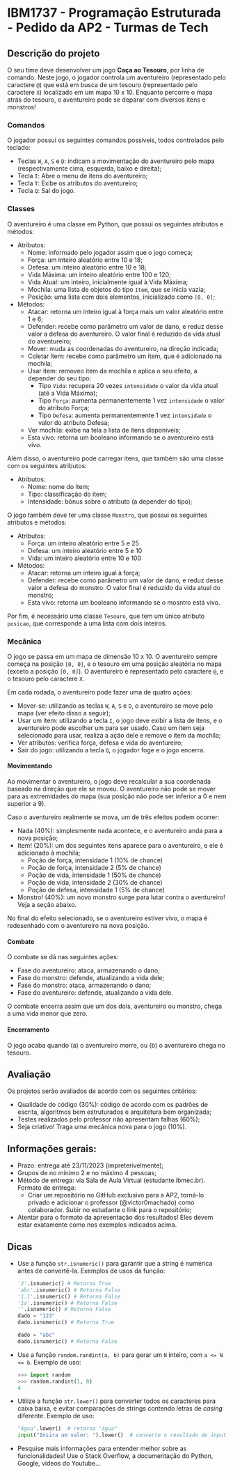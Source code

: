 # IBM1737 - Programação Estruturada - Pedido da AP2 - Turmas de Tech

## Descrição do projeto

O seu time deve desenvolver um jogo **Caça ao Tesouro**, por linha de comando. Neste jogo, o jogador controla um aventureiro (representado pelo caractere `@`) que está em busca de um tesouro (representado pelo caractere `X`) localizado em um mapa 10 x 10. Enquanto percorre o mapa atrás do tesouro, o aventureiro pode se deparar com diversos itens e monstros!

### Comandos

O jogador possui os seguintes comandos possíveis, todos controlados pelo teclado:

- Teclas `W`, `A`, `S` e `D`: indicam a movimentação do aventureiro pelo mapa (respectivamente cima, esquerda, baixo e direita);
- Tecla `I`: Abre o menu de itens do aventureiro;
- Tecla `T`: Exibe os atributos do aventureiro;
- Tecla `Q`: Sai do jogo.

### Classes

O aventureiro é uma classe em Python, que possui os seguintes atributos e métodos:

- Atributos:
  - Nome: informado pelo jogador assim que o jogo começa;
  - Força: um inteiro aleatório entre 10 e 18;
  - Defesa: um inteiro aleatório entre 10 e 18;
  - Vida Máxima: um inteiro aleatório entre 100 e 120;
  - Vida Atual: um inteiro, inicialmente igual à Vida Máxima;
  - Mochila: uma lista de objetos do tipo `Item`, que se inicia vazia;
  - Posição: uma lista com dois elementos, inicializado como `[0, 0]`;
- Métodos:
  - Atacar: retorna um inteiro igual à força mais um valor aleatório entre 1 e 6;
  - Defender: recebe como parâmetro um valor de dano, e reduz desse valor a defesa do aventureiro. O valor final é reduzido da vida atual do aventureiro;
  - Mover: muda as coordenadas do aventureiro, na direção indicada;
  - Coletar item: recebe como parâmetro um item, que é adicionado na mochila;
  - Usar item: removeo item da mochila e aplica o seu efeito, a depender do seu tipo:
    - Tipo `Vida`: recupera 20 vezes `intensidade` o valor da vida atual (até a Vida Máxima);
    - Tipo `Força`: aumenta permanentemente 1 vez `intensidade` o valor do atributo Força;
    - Tipo `Defesa`: aumenta permanentemente 1 vez `intensidade` o valor do atributo Defesa;
  - Ver mochila: exibe na tela a lista de itens disponíveis;
  - Esta vivo: retorna um booleano informando se o aventureiro está vivo.

Além disso, o aventureiro pode carregar itens, que também são uma classe com os seguintes atributos:

- Atributos:
  - Nome: nome do item;
  - Tipo: classificação do item;
  - Intensidade: bônus sobre o atributo (a depender do tipo);

O jogo também deve ter uma classe `Monstro`, que possui os seguintes atributos e métodos:

- Atributos:
  - Força: um inteiro aleatório entre 5 e 25
  - Defesa: um inteiro aleatório entre 5 e 10
  - Vida: um inteiro aleatório entre 10 e 100
- Métodos:
  - Atacar: retorna um inteiro igual à força;
  - Defender: recebe como parâmetro um valor de dano, e reduz desse valor a defesa do monstro. O valor final é reduzido da vida atual do monstro;
  - Esta vivo: retorna um booleano informando se o mosntro está vivo.

Por fim, é necessário uma classe `Tesouro`, que tem um único atributo `posicao`, que corresponde a uma lista com dois inteiros.

### Mecânica

O jogo se passa em um mapa de dimensão 10 x 10. O aventureiro sempre começa na posição `[0, 0]`, e o tesouro em uma posição aleatória no mapa (exceto a posição `[0, 0]`). O aventureiro é representado pelo caractere `@`, e o tesouro pelo caractere `X`.

Em cada rodada, o aventureiro pode fazer uma de quatro ações:

- Mover-se: utilizando as teclas `W`, `A`, `S` e `D`, o aventureiro se move pelo mapa (ver efeito disso a seguir);
- Usar um item: utilizando a tecla `I`, o jogo deve exibir a lista de itens, e o aventureiro pode escolher um para ser usado. Caso um item seja selecionado para usar, realiza a ação dele e remove o item da mochila;
- Ver atributos: verifica força, defesa e vida do aventureiro;
- Sair do jogo: utilizando a tecla `Q`, o jogador foge e o jogo encerra.

#### Movimentando

Ao movimentar o aventureiro, o jogo deve recalcular a sua coordenada baseado na direção que ele se moveu. O aventureiro não pode se mover para as extremidades do mapa (sua posição não pode ser inferior a 0 e nem superior a 9).

Caso o aventureiro realmente se mova, um de três efeitos podem ocorrer:

- Nada (40%): simplesmente nada acontece, e o aventureiro anda para a nova posição;
- Item! (20%): um dos seguintes itens aparece para o aventureiro, e ele é adicionado à mochila;
  - Poção de força, intensidade 1 (10% de chance)
  - Poção de força, intensidade 2 (5% de chance)
  - Poção de vida, intensidade 1 (50% de chance)
  - Poção de vida, intensidade 2 (30% de chance)
  - Poção de defesa, intensidade 1 (5% de chance)
- Monstro! (40%): um novo monstro surge para lutar contra o aventureiro! Veja a seção abaixo.

No final do efeito selecionado, se o aventureiro estiver vivo, o mapa é redesenhado com o aventureiro na nova posição.

#### Combate

O combate se dá nas seguintes ações:

- Fase do aventureiro: ataca, armazenando o dano;
- Fase do monstro: defende, atualizando a vida dele;
- Fase do monstro: ataca, armazenando o dano;
- Fase do aventureiro: defende, atualizando a vida dele.

O combate encerra assim que um dos dois, aventureiro ou monstro, chega a uma vida menor que zero.

#### Encerramento

O jogo acaba quando (a) o aventureiro morre, ou (b) o aventureiro chega no tesouro.

## Avaliação

Os projetos serão avaliados de acordo com os seguintes critérios:

* Qualidade do código (30%): código de acordo com os padrões de escrita, algoritmos bem estruturados e arquitetura bem organizada;
* Testes realizados pelo professor não apresentam falhas (60%);
* Seja criativo! Traga uma mecânica nova para o jogo (10%).

## Informações gerais:

* Prazo: entrega até 23/11/2023 (impreterivelmente);
* Grupos de no mínimo 2 e no máximo 4 pessoas;
* Método de entrega: via Sala de Aula Virtual (estudante.ibmec.br). Formato de entrega:
  * Criar um repositório no GitHub exclusivo para a AP2, torná-lo privado e adicionar o professor (@victor0machado) como colaborador. Subir no estudante o link para o repositório;
* Atentar para o formato da apresentação dos resultados! Eles devem estar exatamente como nos exemplos indicados acima.

## Dicas

* Use a função `str.isnumeric()` para garantir que a string é numérica antes de convertê-la. Exemplos de usos da função:

    ``` python
    '2'.isnumeric() # Retorna True
    'abc'.isnumeric() # Retorna False
    '1.1'.isnumeric() # Retorna False
    '1a'.isnumeric() # Retorna False
    ''.isnumeric() # Retorna False
    dado = "123"
    dado.isnumeric() # Retorna True

    dado = "abc"
    dado.isnumeric() # Retorna False
    ```

* Use a função `random.randint(a, b)` para gerar um `N` inteiro, com `a <= N <= b`. Exemplo de uso:

    ``` python
    >>> import random
    >>> random.randint(1, 8)
    4
    ```

* Utilize a função `str.lower()` para converter todos os caracteres para caixa baixa, e evitar comparações de strings contendo letras de _casing_ diferente. Exemplo de uso:

    ``` python
    "Água".lower()  # retorna "água"
    input("Insira um valor: ").lower()  # converte o resultado de input()
    ```

* Pesquise mais informações para entender melhor sobre as funcionalidades! Use o Stack Overflow, a documentação do Python, Google, vídeos do Youtube...
